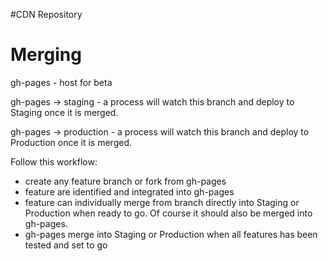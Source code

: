 #CDN Repository

Merging
=======
gh-pages - host for beta

gh-pages -> staging - a process will watch this branch and deploy to Staging once it is merged.

gh-pages -> production - a process will watch this branch and deploy to Production once it is merged.

Follow this workflow:

- create any feature branch or fork from gh-pages
- feature are identified and integrated into gh-pages
- feature can individually merge from branch directly into Staging or Production when ready to go.  Of course it should also be merged into gh-pages.
- gh-pages merge into Staging or Production when all features has been tested and set to go

